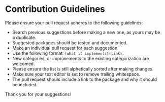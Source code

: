 # Contribution Guidelines

Please ensure your pull request adheres to the following guidelines:

- Search previous suggestions before making a new one, as yours may be a duplicate.
- Suggested packages should be tested and documented.
- Make an individual pull request for each suggestion.
- Use the following format: `[what it implements](link).`
- New categories, or improvements to the existing categorization are welcomed.
- Please ensure the list is still alphetically sorted after making changes.
- Make sure your text editor is set to remove trailing whitespace.
- The pull request should include a link to the package and why it should be included.

Thank you for your suggestions!
